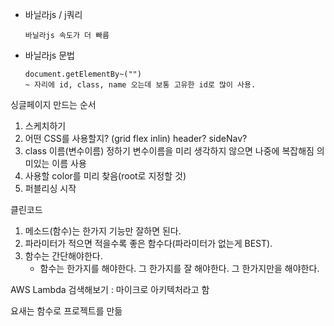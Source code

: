 - 바닐라js / j쿼리
    ```
    바닐라js 속도가 더 빠름
    ```

- 바닐라js 문법
    ```
    document.getElementBy~("")
    ~ 자리에 id, class, name 오는데 보통 고유한 id로 많이 사용.
    ```

싱글페이지 만드는 순서
1. 스케치하기
2. 어떤 CSS를 사용할지? (grid flex inlin)
    header? sideNav?
3. class 이름(변수이름) 정하기
    변수이름을 미리 생각하지 않으면 나중에 복잡해짐
    의미있는 이름 사용
4. 사용할 color를 미리 찾음(root로 지정할 것)
5. 퍼블리싱 시작

클린코드
1. 메소드(함수)는 한가지 기능만 잘하면 된다.
2. 파라미터가 적으면 적을수록 좋은 함수다(파라미터가 없는게 BEST).
3. 함수는 간단해야한다.
    * 함수는 한가지를 해야한다. 그 한가지를 잘 해야한다. 그 한가지만을 해야한다.

AWS Lambda 검색해보기
    : 마이크로 아키텍처라고 함

요새는 함수로 프로젝트를 만듦
